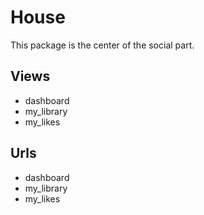# House

This package is the center of the social part.

## Views
- dashboard
- my_library
- my_likes

## Urls
- dashboard
- my_library
- my_likes
